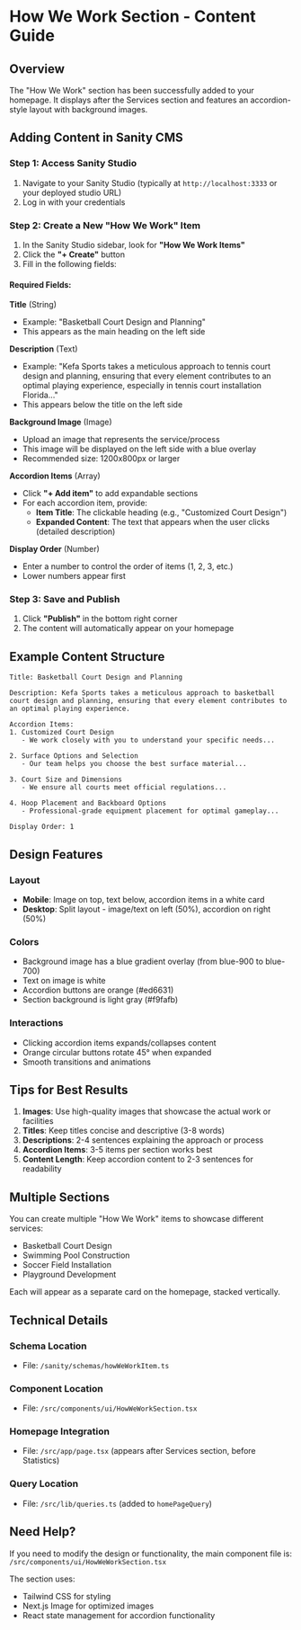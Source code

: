 # How We Work Section - Content Guide

## Overview
The "How We Work" section has been successfully added to your homepage. It displays after the Services section and features an accordion-style layout with background images.

## Adding Content in Sanity CMS

### Step 1: Access Sanity Studio
1. Navigate to your Sanity Studio (typically at `http://localhost:3333` or your deployed studio URL)
2. Log in with your credentials

### Step 2: Create a New "How We Work" Item
1. In the Sanity Studio sidebar, look for **"How We Work Items"**
2. Click the **"+ Create"** button
3. Fill in the following fields:

#### Required Fields:

**Title** (String)
- Example: "Basketball Court Design and Planning"
- This appears as the main heading on the left side

**Description** (Text)
- Example: "Kefa Sports takes a meticulous approach to tennis court design and planning, ensuring that every element contributes to an optimal playing experience, especially in tennis court installation Florida..."
- This appears below the title on the left side

**Background Image** (Image)
- Upload an image that represents the service/process
- This image will be displayed on the left side with a blue overlay
- Recommended size: 1200x800px or larger

**Accordion Items** (Array)
- Click **"+ Add item"** to add expandable sections
- For each accordion item, provide:
  - **Item Title**: The clickable heading (e.g., "Customized Court Design")
  - **Expanded Content**: The text that appears when the user clicks (detailed description)

**Display Order** (Number)
- Enter a number to control the order of items (1, 2, 3, etc.)
- Lower numbers appear first

### Step 3: Save and Publish
1. Click **"Publish"** in the bottom right corner
2. The content will automatically appear on your homepage

## Example Content Structure

```
Title: Basketball Court Design and Planning

Description: Kefa Sports takes a meticulous approach to basketball court design and planning, ensuring that every element contributes to an optimal playing experience.

Accordion Items:
1. Customized Court Design
   - We work closely with you to understand your specific needs...

2. Surface Options and Selection
   - Our team helps you choose the best surface material...

3. Court Size and Dimensions
   - We ensure all courts meet official regulations...

4. Hoop Placement and Backboard Options
   - Professional-grade equipment placement for optimal gameplay...

Display Order: 1
```

## Design Features

### Layout
- **Mobile**: Image on top, text below, accordion items in a white card
- **Desktop**: Split layout - image/text on left (50%), accordion on right (50%)

### Colors
- Background image has a blue gradient overlay (from blue-900 to blue-700)
- Text on image is white
- Accordion buttons are orange (#ed6631)
- Section background is light gray (#f9fafb)

### Interactions
- Clicking accordion items expands/collapses content
- Orange circular buttons rotate 45° when expanded
- Smooth transitions and animations

## Tips for Best Results

1. **Images**: Use high-quality images that showcase the actual work or facilities
2. **Titles**: Keep titles concise and descriptive (3-8 words)
3. **Descriptions**: 2-4 sentences explaining the approach or process
4. **Accordion Items**: 3-5 items per section works best
5. **Content Length**: Keep accordion content to 2-3 sentences for readability

## Multiple Sections

You can create multiple "How We Work" items to showcase different services:
- Basketball Court Design
- Swimming Pool Construction
- Soccer Field Installation
- Playground Development

Each will appear as a separate card on the homepage, stacked vertically.

## Technical Details

### Schema Location
- File: `/sanity/schemas/howWeWorkItem.ts`

### Component Location
- File: `/src/components/ui/HowWeWorkSection.tsx`

### Homepage Integration
- File: `/src/app/page.tsx` (appears after Services section, before Statistics)

### Query Location
- File: `/src/lib/queries.ts` (added to `homePageQuery`)

## Need Help?

If you need to modify the design or functionality, the main component file is:
`/src/components/ui/HowWeWorkSection.tsx`

The section uses:
- Tailwind CSS for styling
- Next.js Image for optimized images
- React state management for accordion functionality
